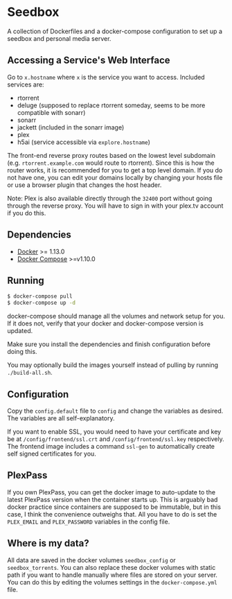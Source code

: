 # Seedbox
A collection of Dockerfiles and a docker-compose configuration to set up a
seedbox and personal media server.

## Accessing a Service's Web Interface
Go to `x.hostname` where `x` is the service you want to access.
Included services are:
- rtorrent
- deluge (supposed to replace rtorrent someday, seems to be more compatible with sonarr)
- sonarr
- jackett (included in the sonarr image)
- plex
- h5ai (service accessible via `explore.hostname`)

The front-end reverse proxy routes based on the lowest level subdomain (e.g.
`rtorrent.example.com` would route to rtorrent). Since this is how the router
works, it is recommended for you to get a top level domain. If you do not have
one, you can edit your domains locally by changing your hosts file or use a
browser plugin that changes the host header.

Note: Plex is also available directly through the `32400` port without going
through the reverse proxy. You will have to sign in with your plex.tv account
if you do this.

## Dependencies
- [Docker](https://github.com/docker/docker) >= 1.13.0
- [Docker Compose](https://github.com/docker/compose) >=v1.10.0

## Running
```sh
$ docker-compose pull
$ docker-compose up -d
```
docker-compose should manage all the volumes and network setup for you. If it
does not, verify that your docker and docker-compose version is updated.

Make sure you install the dependencies and finish configuration before doing
this.

You may optionally build the images yourself instead of pulling by running
`./build-all.sh`.

## Configuration
Copy the `config.default` file to `config` and change the variables as desired.
The variables are all self-explanatory.

If you want to enable SSL, you would need to have your certificate and key be
at `/config/frontend/ssl.crt` and `/config/frontend/ssl.key` respectively. The
frontend image includes a command `ssl-gen` to automatically create self signed
certificates for you.

## PlexPass
If you own PlexPass, you can get the docker image to auto-update to the latest
PlexPass version when the container starts up. This is arguably bad docker
practice since containers are supposed to be immutable, but in this case, I
think the convenience outweighs that. All you have to do is set the
`PLEX_EMAIL` and `PLEX_PASSWORD` variables in the config file.

## Where is my data?
All data are saved in the docker volumes `seedbox_config` or
`seedbox_torrents`.
You can also replace these docker volumes with static path if you want to
handle manually where files are stored on your server. You can do this by
editing the volumes settings in the `docker-compose.yml` file.
